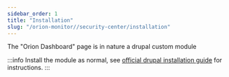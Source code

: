 ```yaml
---
sidebar_order: 1
title: "Installation"
slug: "/orion-monitor//security-center/installation"
---
```




The "Orion Dashboard" page is in nature a drupal custom module

:::info
Install the module as normal, see [official drupal installation guide](https://www.drupal.org/documentation/install/) for instructions.
:::